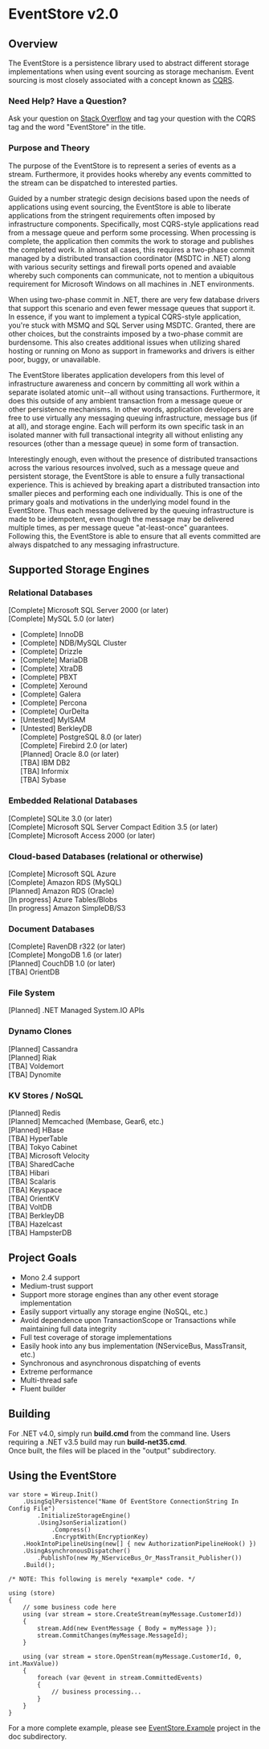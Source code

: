 EventStore v2.0
======================================================================

## Overview
The EventStore is a persistence library used to abstract different storage implementations
when using event sourcing as storage mechanism.  Event sourcing is most closely associated
with a concept known as [CQRS](http://cqrsinfo.com).

### Need Help? Have a Question?
Ask your question on [Stack Overflow](http://stackoverflow.com/search?q=[cqrs]+eventstore) and tag your question with
the CQRS tag and the word "EventStore" in the title.

### Purpose and Theory
The purpose of the EventStore is to represent a series of events as a stream.  Furthermore,
it provides hooks whereby any events committed to the stream can be dispatched to interested
parties.

Guided by a number strategic design decisions based upon the needs of applications using event sourcing,
the EventStore is able to liberate applications from the stringent requirements often imposed by
infrastructure components.  Specifically, most CQRS-style applications read from a message queue
and perform some processing.  When processing is complete, the application then commits the work
to storage and publishes the completed work.  In almost all cases, this requires a two-phase commit
managed by a distributed transaction coordinator (MSDTC in .NET) along with various security settings
and firewall ports opened and avaiable whereby such components can communicate, not to mention a
ubiquitous requirement for Microsoft Windows on all machines in .NET environments.

When using two-phase commit in .NET, there are very few database drivers that support this scenario
and even fewer message queues that support it.  In essence, if you want to implement a typical
CQRS-style application, you're stuck with MSMQ and SQL Server using MSDTC.  Granted, there are
other choices, but the constraints imposed by a two-phase commit are burdensome.  This also
creates additional issues when utilizing shared hosting or running on Mono as support in frameworks
and drivers is either poor, buggy, or unavailable.

The EventStore liberates application developers from this level of infrastructure awareness and
concern by committing all work within a separate isolated atomic unit--all without using transactions.
Furthermore, it does this outside of any ambient transaction from a message queue or other
persistence mechanisms.  In other words, application developers are free to use virtually any
messaging queuing infrastructure, message bus (if at all), and storage engine.  Each will perform
its own specific task in an isolated manner with full transactional integrity all without
enlisting any resources (other than a message queue) in some form of transaction.

Interestingly enough, even without the presence of distributed transactions across the various resources
involved, such as a message queue and persistent storage, the EventStore is able to ensure a fully
transactional experience.  This is achieved by breaking apart a distributed transaction into smaller
pieces and performing each one individually.  This is one of the primary goals and motivations in the
underlying model found in the EventStore.  Thus each message delivered by the queuing infrastructure is
made to be idempotent, even though the message may be delivered multiple times, as per message queue
"at-least-once" guarantees.  Following this, the EventStore is able to ensure that all events committed
are always dispatched to any messaging infrastructure.

## Supported Storage Engines

### Relational Databases
[Complete] Microsoft SQL Server 2000 (or later)  
[Complete] MySQL 5.0 (or later)  
* [Complete] InnoDB  
* [Complete] NDB/MySQL Cluster  
* [Complete] Drizzle  
* [Complete] MariaDB  
* [Complete] XtraDB  
* [Complete] PBXT  
* [Complete] Xeround  
* [Complete] Galera  
* [Complete] Percona  
* [Complete] OurDelta  
* [Untested] MyISAM  
* [Untested] BerkleyDB  
[Complete] PostgreSQL 8.0 (or later)  
[Complete] Firebird 2.0 (or later)  
[Planned] Oracle 8.0 (or later)  
[TBA] IBM DB2  
[TBA] Informix  
[TBA] Sybase  

### Embedded Relational Databases
[Complete] SQLite 3.0 (or later)  
[Complete] Microsoft SQL Server Compact Edition 3.5 (or later)  
[Complete] Microsoft Access 2000 (or later)  

### Cloud-based Databases (relational or otherwise)
[Complete] Microsoft SQL Azure  
[Complete] Amazon RDS (MySQL)  
[Planned] Amazon RDS (Oracle)  
[In progress] Azure Tables/Blobs  
[In progress] Amazon SimpleDB/S3  

### Document Databases
[Complete] RavenDB r322 (or later)  
[Complete] MongoDB 1.6 (or later)  
[Planned] CouchDB 1.0 (or later)  
[TBA] OrientDB  

### File System
[Planned] .NET Managed System.IO APIs    

### Dynamo Clones
[Planned] Cassandra  
[Planned] Riak  
[TBA] Voldemort  
[TBA] Dynomite  

### KV Stores / NoSQL
[Planned] Redis  
[Planned] Memcached (Membase, Gear6, etc.)  
[Planned] HBase  
[TBA] HyperTable  
[TBA] Tokyo Cabinet  
[TBA] Microsoft Velocity  
[TBA] SharedCache  
[TBA] Hibari  
[TBA] Scalaris  
[TBA] Keyspace  
[TBA] OrientKV  
[TBA] VoltDB  
[TBA] BerkleyDB  
[TBA] Hazelcast  
[TBA] HampsterDB  

## Project Goals
* Mono 2.4 support  
* Medium-trust support  
* Support more storage engines than any other event storage implementation  
* Easily support virtually any storage engine (NoSQL, etc.)  
* Avoid dependence upon TransactionScope or Transactions while maintaining full data integrity  
* Full test coverage of storage implementations  
* Easily hook into any bus implementation (NServiceBus, MassTransit, etc.)  
* Synchronous and asynchronous dispatching of events  
* Extreme performance  
* Multi-thread safe  
* Fluent builder

## Building
For .NET v4.0, simply run **build.cmd** from the command line.  Users requiring a .NET v3.5 build may run **build-net35.cmd**.  
Once built, the files will be placed in the "output" subdirectory.

## Using the EventStore

	var store = Wireup.Init()
		.UsingSqlPersistence("Name Of EventStore ConnectionString In Config File")
			.InitializeStorageEngine()
			.UsingJsonSerialization()
				.Compress()
				.EncryptWith(EncryptionKey)
		.HookIntoPipelineUsing(new[] { new AuthorizationPipelineHook() })
		.UsingAsynchronousDispatcher()
			.PublishTo(new My_NServiceBus_Or_MassTransit_Publisher())
		.Build();		

	/* NOTE: This following is merely *example* code. */

	using (store)
	{
		// some business code here
		using (var stream = store.CreateStream(myMessage.CustomerId))
		{
			stream.Add(new EventMessage { Body = myMessage });
			stream.CommitChanges(myMessage.MessageId);
		}
		
		using (var stream = store.OpenStream(myMessage.CustomerId, 0, int.MaxValue))
		{
			foreach (var @event in stream.CommittedEvents)
			{
				// business processing...
			}
		}
	}

For a more complete example, please see [EventStore.Example](https://github.com/joliver/EventStore/blob/master/doc/EventStore.Example/MainProgram.cs) project in the doc subdirectory.